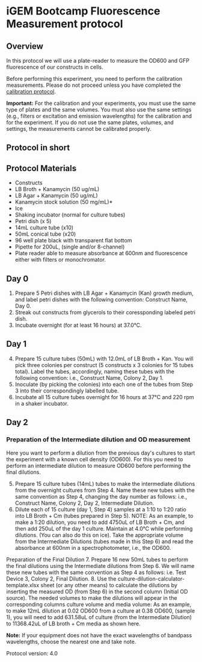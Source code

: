 # iGEM Bootcamp Fluorescence Measurement protocol

## Overview
In this protocol we will use a plate-reader to measure the OD600 and GFP fluorescence of our constructs in cells.

Before performing this experiment, you need to perform the calibration measurements. 
Please do not proceed unless you have completed the [calibration protocol](/protocol-calibration-fluorescein.md). 

**Important:** For the calibration and your experiments, you must use the same type of plates and the same volumes. 
You must also use the same settings (e.g., filters or excitation and emission wavelengths) for the calibration and for the experiment. 
If you do not use the same plates, volumes, and settings, the measurements cannot be calibrated properly.

## Protocol in short

## Protocol Materials

- Constructs
- LB Broth + Kanamycin (50 ug/mL)
- LB Agar + Kanamycin (50 ug/mL)
- Kanamycin stock solution (50 mg/mL)*
- Ice
- Shaking incubator (normal for culture tubes)
- Petri dish (x 5)
- 14mL culture tube (x10)
- 50mL conical tube (x20)
- 96 well plate black with transparent flat bottom
- Pipette for 200uL, (single and/or 8-channel)
- Plate reader able to measure absorbance at 600nm and fluorescence either with filters or monochromator.

## Day 0
1. Prepare 5 Petri dishes with LB Agar + Kanamycin (Kan) growth medium, and label petri dishes with the following convention: Construct Name, Day 0.
2. Streak out constructs from glycerols to their coressponding labeled petri dish. 
3. Incubate overnight (for at least 16 hours) at 37.0°C.

## Day 1
4. Prepare 15 culture tubes (50mL) with 12.0mL of LB Broth + Kan.
You will pick three colonies per construct (5 constructs x 3 colonies for 15 tubes total).
Label the tubes, accordingly, naming these tubes with the following
convention: i.e., Construct Name, Colony 2, Day 1.
4. Inoculate (by picking the colonies) into each one of the tubes from Step 3 into their correspondingly labelled tube. 
5. Incubate all 15 culture tubes overnight for 16 hours at 37°C and 220 rpm in a shaker incubator.


## Day 2

### Preparation of the Intermediate dilution and OD measurement
Here you want to perform a dilution from the previous day's cultures to start the experiment with a known cell density (OD600). For this you need to perform an intermediate dilution to measure OD600 before performing the final dilutions.

5. Prepare 15 culture tubes (14mL) tubes to make the intermediate dilutions from the overnight cultures from Step 4. 
Name these new tubes with the same convention as Step 4, changing the day number as follows: i.e., Construct Name, Colony 2, Day 2, Intermediate Dilution.
6. Dilute each of 15 culture (day 1, Step 4) samples at a 1:10 to 1:20 ratio into LB
Broth + Cm (tubes prepared in Step 5). NOTE: As an example, to make a 1:20
dilution, you need to add 4750uL of LB Broth + Cm, and then add 250uL of the
day 1 culture. Maintain at 4.0°C while performing dilutions. (You can also do
this on ice). Take the appropriate volume from the Intermediate Dilutions
(tubes made in this Step 6) and read the absorbance at 600nm in a
spectrophotometer, i.e., the OD600.

Preparation of the Final Dilution
7. Prepare 16 new 50mL tubes to perform the final dilutions using the
Intermediate dilutions from Step 6. We will name these new tubes with the
same convention as Step 4 as follows: i.e. Test Device 3, Colony 2, Final
Dilution.
8. Use the culture-dilution-calculator-template.xlsx sheet (or any other
means) to calculate the dilutions by inserting the measured OD (from Step 6)
in the second column (Initial OD source). The needed volumes to make the
dilutions will appear in the corresponding columns culture volume and media
volume: As an example, to make 12mL dilution at 0.02 OD600 from a culture at
0.38 OD600, (sample 1), you will need to add 631.58uL of culture (from the
Intermediate Dilution) to 11368.42uL of LB broth + Cm media as shown here.



**Note:** If your equipment does not have the exact wavelengths of bandpass wavelengths, choose the nearest one and take note.

Protocol version: 4.0